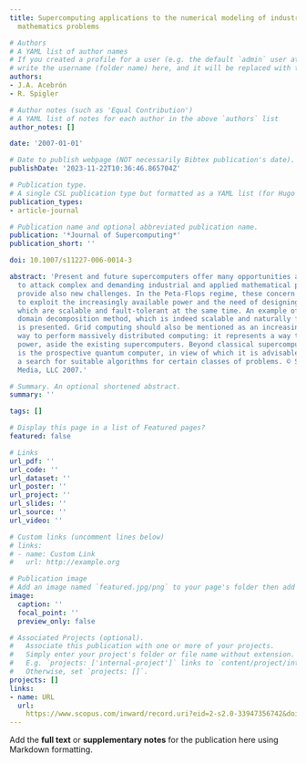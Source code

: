 ```yaml
---
title: Supercomputing applications to the numerical modeling of industrial and applied
  mathematics problems

# Authors
# A YAML list of author names
# If you created a profile for a user (e.g. the default `admin` user at `content/authors/admin/`), 
# write the username (folder name) here, and it will be replaced with their full name and linked to their profile.
authors:
- J.A. Acebrón
- R. Spigler

# Author notes (such as 'Equal Contribution')
# A YAML list of notes for each author in the above `authors` list
author_notes: []

date: '2007-01-01'

# Date to publish webpage (NOT necessarily Bibtex publication's date).
publishDate: '2023-11-22T10:36:46.865704Z'

# Publication type.
# A single CSL publication type but formatted as a YAML list (for Hugo requirements).
publication_types:
- article-journal

# Publication name and optional abbreviated publication name.
publication: '*Journal of Supercomputing*'
publication_short: ''

doi: 10.1007/s11227-006-0014-3

abstract: 'Present and future supercomputers offer many opportunities and advantages
  to attack complex and demanding industrial and applied mathematical problems, but
  provide also new challenges. In the Peta-Flops regime, these concern both, the way
  to exploit the increasingly available power and the need of designing algorithms
  which are scalable and fault-tolerant at the same time. An example of a probabilistic
  domain decomposition method, which is indeed scalable and naturally fault-tolerant,
  is presented. Grid computing should also be mentioned as an increasingly popular
  way to perform massively distributed computing: it represents a way to exploit computing
  power, aside the existing supercomputers. Beyond classical supercomputers there
  is the prospective quantum computer, in view of which it is advisable to start now
  a search for suitable algorithms for certain classes of problems. © Springer Science+Business
  Media, LLC 2007.'

# Summary. An optional shortened abstract.
summary: ''

tags: []

# Display this page in a list of Featured pages?
featured: false

# Links
url_pdf: ''
url_code: ''
url_dataset: ''
url_poster: ''
url_project: ''
url_slides: ''
url_source: ''
url_video: ''

# Custom links (uncomment lines below)
# links:
# - name: Custom Link
#   url: http://example.org

# Publication image
# Add an image named `featured.jpg/png` to your page's folder then add a caption below.
image:
  caption: ''
  focal_point: ''
  preview_only: false

# Associated Projects (optional).
#   Associate this publication with one or more of your projects.
#   Simply enter your project's folder or file name without extension.
#   E.g. `projects: ['internal-project']` links to `content/project/internal-project/index.md`.
#   Otherwise, set `projects: []`.
projects: []
links:
- name: URL
  url: 
    https://www.scopus.com/inward/record.uri?eid=2-s2.0-33947356742&doi=10.1007%2fs11227-006-0014-3&partnerID=40&md5=211d648c056ae3204adeb1f2d7649053
---
```


Add the **full text** or **supplementary notes** for the publication here using Markdown formatting.
